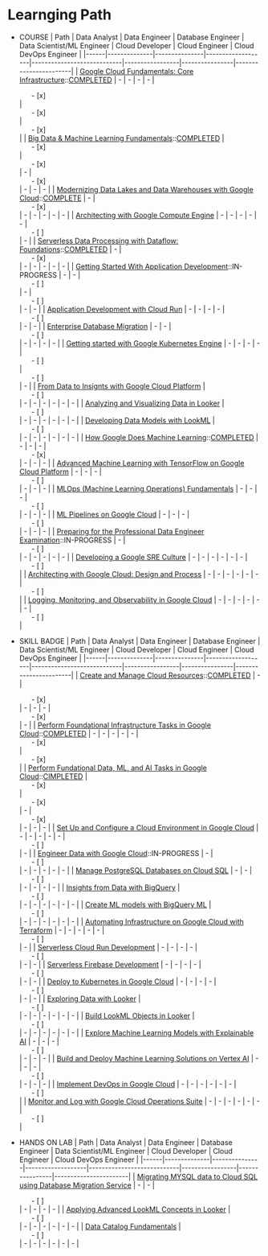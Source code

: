 # Learnging Path

* COURSE
    | Path | Data Analyst | Data Engineer | Database Engineer | Data Scientist/ML Engineer | Cloud Developer | Cloud Engineer | Cloud DevOps Engineer |
    |------|--------------|---------------|-------------------|----------------------------|-----------------|----------------|-----------------------|
    | [Google Cloud Fundamentals: Core Infrastructure](https://cloud.google.com/training/course/core-infrastructure)::[COMPLETED](https://www.cloudskillsboost.google/public_profiles/97e8f540-bf60-4f75-9a8e-025c1cc95a24/badges/1753227) | - | - | - | - | <ul><li style="list-style-type:none;"> - [x] </li></ul> | <ul><li style="list-style-type:none;"> - [x] </li></ul> | <ul><li style="list-style-type:none;"> - [x] </li></ul> |
    | [Big Data & Machine Learning Fundamentals](https://cloud.google.com/training/course/data-ml-fundamentals)::[COMPLETED](https://www.cloudskillsboost.google/public_profiles/97e8f540-bf60-4f75-9a8e-025c1cc95a24/badges/1762243) | <ul><li style="list-style-type:none;"> - [x] </li></ul> | <ul><li style="list-style-type:none;"> - [x] </li></ul> | - | <ul><li style="list-style-type:none;"> - [x] </li></ul> | - | - | - |
    | [Modernizing Data Lakes and Data Warehouses with Google Cloud](https://cloud.google.com/training/course/data-engineering)::[COMPLETE](https://www.cloudskillsboost.google/public_profiles/97e8f540-bf60-4f75-9a8e-025c1cc95a24/badges/1771612) | - | <ul><li style="list-style-type:none;"> - [x] </li></ul> | - | - | - | - | - |
    | [Architecting with Google Compute Engine](https://cloud.google.com/training/course/architecting-with-google-compute-engine) | - | - | - | - | - | <ul><li style="list-style-type:none;"> - [ ] </li></ul> | - |
    | [Serverless Data Processing with Dataflow: Foundations](https://cloud.google.com/training/course/serverless-data-processing-with-dataflow)::[COMPLETED](https://www.cloudskillsboost.google/public_profiles/97e8f540-bf60-4f75-9a8e-025c1cc95a24/badges/1769918) | - | <ul><li style="list-style-type:none;"> - [x] </li></ul> | - | - | - | - | - |
    | [Getting Started With Application Development](https://cloud.google.com/training/course/developing-applications)::IN-PROGRESS | - | - | <ul><li style="list-style-type:none;"> - [ ] </li></ul> | - | <ul><li style="list-style-type:none;"> - [ ] </li></ul> | - | - |
    | [Application Development with Cloud Run](https://www.cloudskillsboost.google/course_templates/371) | - | - | - | - | <ul><li style="list-style-type:none;"> - [ ] </li></ul> | - | - |
    | [Enterprise Database Migration](https://cloud.google.com/training/course/enterprise-database-migration) | - | - | <ul><li style="list-style-type:none;"> - [ ] </li></ul> | - | - | - | - |
    | [Getting started with Google Kubernetes Engine](https://cloud.google.com/training/course/getting-started-with-google-kubernetes-engine) | - | - | - | - | <ul><li style="list-style-type:none;"> - [ ] </li></ul> | <ul><li style="list-style-type:none;"> - [ ] </li></ul> | - |
    | [From Data to Insignts with Google Cloud Platform](https://cloud.google.com/training/course/data-to-insights) | <ul><li style="list-style-type:none;"> - [ ] </li></ul> | - | - | - | - | - | - |
    | [Analyzing and Visualizing Data in Looker](https://cloud.google.com/training/course/analyzing-and-visualizing-data-in-looker) | <ul><li style="list-style-type:none;"> - [ ] </li></ul> | - | - | - | - | - | - |
    | [Developing Data Models with LookML](https://cloud.google.com/training/course/developing-data-models-with-look-ml) | <ul><li style="list-style-type:none;"> - [ ] </li></ul> | - | - | - | - | - | - |
    | [How Google Does Machine Learning](https://cloud.google.com/training/course/machine-learning-tensorflow-gcp)::[COMPLETED](https://www.cloudskillsboost.google/public_profiles/97e8f540-bf60-4f75-9a8e-025c1cc95a24/badges/1771330) | - | - | - | <ul><li style="list-style-type:none;"> - [x] </li></ul> | - | - | - |
    | [Advanced Machine Learning with TensorFlow on Google Cloud Platform](https://cloud.google.com/training/course/advanced-machine-learning-gcp) | - | - | - | <ul><li style="list-style-type:none;"> - [ ] </li></ul> | - | - | - |
    | [MLOps (Machine Learning Operations) Fundamentals](https://cloud.google.com/training/course/machine-learning-operations-fundamentals) | - | - | - | <ul><li style="list-style-type:none;"> - [ ] </li></ul> | - | - | - |
    | [ML Pipelines on Google Cloud](https://cloud.google.com/training/course/ml-pipelines-google-cloud) | - | - | - | <ul><li style="list-style-type:none;"> - [ ] </li></ul> | - | - | - |
    | [Preparing for the Professional Data Engineer Examination](https://cloud.google.com/training/course/preparing-pro-data-engineer-exam)::IN-PROGRESS | - | <ul><li style="list-style-type:none;"> - [ ] </li></ul> | - | - | - | - | - |
    | [Developing a Google SRE Culture](https://cloud.google.com/training/course/developing-google-sre-culture) | - | - | - | - | - | - | <ul><li style="list-style-type:none;"> - [ ] </li></ul> |
    | [Architecting with Google Cloud: Design and Process](https://cloud.google.com/training/course/architecting-design-process) | - | - | - | - | - | - | <ul><li style="list-style-type:none;"> - [ ] </li></ul> |
    | [Logging, Monitoring, and Observability in Google Cloud](https://cloud.google.com/training/course/logging-monitoring-observe-in-google-cloud) | - | - | - | - | - | - | <ul><li style="list-style-type:none;"> - [ ] </li></ul> |

* SKILL BADGE
    | Path | Data Analyst | Data Engineer | Database Engineer | Data Scientist/ML Engineer | Cloud Developer | Cloud Engineer | Cloud DevOps Engineer |
    |------|--------------|---------------|-------------------|----------------------------|-----------------|----------------|-----------------------|
    | [Create and Manage Cloud Resources](https://cloudskillsboost.google/quests/120?utm_source=gcp_training&utm_medium=website&utm_campaign=cgc-dataml)::[COMPLETED](https://www.cloudskillsboost.google/public_profiles/97e8f540-bf60-4f75-9a8e-025c1cc95a24/badges/1759790) | - | <ul><li style="list-style-type:none;"> - [x] </li></ul> | - | - | - | <ul><li style="list-style-type:none;"> - [x] </li></ul> | - |
    | [Perform Foundational Infrastructure Tasks in Google Cloud](https://www.cloudskillsboost.google/quests/118?utm_source=gcp_training&utm_medium=website&utm_campaign=cgc-appde)::[COMPLETED](https://www.cloudskillsboost.google/public_profiles/97e8f540-bf60-4f75-9a8e-025c1cc95a24/badges/1759342) | - | - | - | - | - | <ul><li style="list-style-type:none;"> - [x] </li></ul> | <ul><li style="list-style-type:none;"> - [x] </li></ul> |
    | [Perform Fundational Data, ML, and AI Tasks in Google Cloud](https://cloudskillsboost.google/quests/117?utm_source=gcp_training&utm_medium=website&utm_campaign=cgc-dataml)::[CIMPLETED](https://www.cloudskillsboost.google/public_profiles/97e8f540-bf60-4f75-9a8e-025c1cc95a24/badges/1769828) | <ul><li style="list-style-type:none;"> - [x] </li></ul> | <ul><li style="list-style-type:none;"> - [x] </li></ul> | - | <ul><li style="list-style-type:none;"> - [x] </li></ul> | - | - | - |
    | [Set Up and Configure a Cloud Environment in Google Cloud](https://cloudskillsboost.google/quests/119?utm_source=gcp_training&utm_medium=website&utm_campaign=cgc-infmod) | - | - | - | - | - | <ul><li style="list-style-type:none;"> - [ ] </li></ul> | - |
    | [Engineer Data with Google Cloud](https://cloudskillsboost.google/quests/132?utm_source=gcp_training&utm_medium=website&utm_campaign=cgc-dataml)::IN-PROGRESS | - | <ul><li style="list-style-type:none;"> - [ ] </li></ul> | - | - | - | - | - |
    | [Manage PostgreSQL Databases on Cloud SQL](https://www.cloudskillsboost.google/quests/186?utm_source=gcp_training&utm_medium=website&utm_campaign=cgc-dataml) | - | - | <ul><li style="list-style-type:none;"> - [ ] </li></ul> | - | - | - | - |
    | [Insights from Data with BigQuery](https://cloudskillsboost.google/quests/123?utm_source=gcp_training&utm_medium=website&utm_campaign=cgc-dataml) | <ul><li style="list-style-type:none;"> - [ ] </li></ul> | - | - | - | - | - | - |
    | [Create ML models with BigQuery ML](https://cloudskillsboost.google/quests/146?utm_source=gcp_training&utm_medium=website&utm_campaign=cgc-dataml) | <ul><li style="list-style-type:none;"> - [ ] </li></ul> | - | - | - | - | - | - |
    | [Automating Infrastructure on Google Cloud with Terraform](https://cloudskillsboost.google/quests/159?utm_source=gcp_training&utm_medium=website&utm_campaign=cgc-infmod) | - | - | - | - | - | <ul><li style="list-style-type:none;"> - [ ] </li></ul> | - |
    | [Serverless Cloud Run Development](https://cloudskillsboost.google/quests/152?utm_source=gcp_training&utm_medium=website&utm_campaign=cgc-appdev) | - | - | - | - | <ul><li style="list-style-type:none;"> - [ ] </li></ul> | - | - |
    | [Serverless Firebase Development](https://cloudskillsboost.google/quests/153?utm_source=gcp_training&utm_medium=website&utm_campaign=cgc-appdev) | - | - | - | - | <ul><li style="list-style-type:none;"> - [ ] </li></ul> | - | - |
    | [Deploy to Kubernetes in Google Cloud](https://cloudskillsboost.google/quests/116?utm_source=gcp_training&utm_medium=website&utm_campaign=cgc-appdev) | - | - | - | - | <ul><li style="list-style-type:none;"> - [ ] </li></ul> | - | - |
    | [Exploring Data with Looker](https://cloudskillsboost.google/quests/165?utm_source=gcp_training&utm_medium=website&utm_campaign=cgc-dataml) | <ul><li style="list-style-type:none;"> - [ ] </li></ul> | - | - | - | - | - | - |
    | [Build LookML Objects in Looker](https://www.cloudskillsboost.google/quests/187?utm_source=gcp_training&utm_medium=website&utm_campaign=cgc-dataml) | <ul><li style="list-style-type:none;"> - [ ] </li></ul> | - | - | - | - | - | - |
    | [Explore Machine Learning Models with Explainable AI](https://www.cloudskillsboost.google/quests/126?utm_source=gcp_training&utm_medium=website&utm_campaign=cgc-aiml) | - | - | - | <ul><li style="list-style-type:none;"> - [ ] </li></ul> | - | - | - |
    | [Build and Deploy Machine Learning Solutions on Vertex AI](https://www.cloudskillsboost.google/quests/183?utm_source=gcp_training&utm_medium=website&utm_campaign=cgc-aiml) | - | - | - | <ul><li style="list-style-type:none;"> - [ ] </li></ul> | - | - | - |
    | [Implement DevOps in Google Cloud](https://cloudskillsboost.google/quests/141?utm_source=gcp_training&utm_medium=website&utm_campaign=cgc-appdev) | - | - | - | - | - | - | <ul><li style="list-style-type:none;"> - [ ] </li></ul> |
    | [Monitor and Log with Google Cloud Operations Suite](https://cloudskillsboost.google/quests/143?utm_source=gcp_training&utm_medium=website&utm_campaign=cgc-appdev) | - | - | - | - | - | - | <ul><li style="list-style-type:none;"> - [ ] </li></ul> |

* HANDS ON LAB
    | Path | Data Analyst | Data Engineer | Database Engineer | Data Scientist/ML Engineer | Cloud Developer | Cloud Engineer | Cloud DevOps Engineer |
    |------|--------------|---------------|-------------------|----------------------------|-----------------|----------------|-----------------------|
    | [Migrating MYSQL data to Cloud SQL using Database Migration Service](https://cloudskillsboost.google/quests/161?utm_source=gcp_training&utm_medium=website&utm_campaign=cgc-dataml) | - | - | <ul><li style="list-style-type:none;"> - [ ] </li></ul> | - | - | - | - |
    | [Applying Advanced LookML Concepts in Looker](https://www.cloudskillsboost.google/quests/182?utm_source=gcp_training&utm_medium=website&utm_campaign=cgc-dataml) | <ul><li style="list-style-type:none;"> - [ ] </li></ul> | - | - | - | - | - | - |
    | [Data Catalog Fundamentals](https://cloudskillsboost.google/quests/134?utm_source=gcp_training&utm_medium=website&utm_campaign=cgc-dataml) | <ul><li style="list-style-type:none;"> - [ ] </li></ul> | - | - | - | - | - | - |